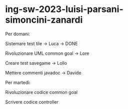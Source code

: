 # ing-sw-2023-luisi-parsani-simoncini-zanardi

Per domani:

Sistemare test tile           -> Luca   -> DONE

Rivoluzionare UML common goal -> Lore   

Creare test savegame          -> Lollo   

Mettere commenti javadoc      -> Davide


Per martedì:

Rivoluzionare codice common goal

Scrivere codice controller
